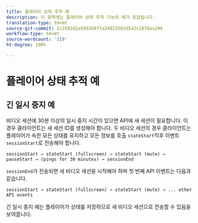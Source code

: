 ```yaml
---
title: 플레이어 상태 추적 예
description: 이 항목에는 플레이어 상태 추적 기능의 예가 포함됩니다.
translation-type: tm+mt
source-git-commit: 1c2992d2a5992b07fa24823501d542c1878aa296
workflow-type: tm+mt
source-wordcount: '119'
ht-degree: 100%

---
```



# 플레이어 상태 추적 예


## 긴 일시 중지 예

비디오 세션에 30분 이상의 일시 중지 시간이 있으면 API에 새 세션이 필요합니다. 이 경우 클라이언트는 새 세션 ID를 생성해야 합니다. 두 비디오 세션의 경우 클라이언트는 플레이어가 속한 모든 상태를 유지하고 모든 정보를 호출 `stateStart`직후 이벤트`sessionStart`로 전송해야 합니다.

`sessionStart → stateStart (fullscreen) → stateStart (mute) → pauseStart → (pings for 30 minutes) → sessionEnd
`

`sessionEnd`가 전송되면 새 비디오 세션을 시작해야 하며 첫 번째 API 이벤트는 다음과 같습니다.

`sessionStart → stateStart (fullscreen) → stateStart (mute) → ... other API events`

긴 일시 중지 예는 플레이어가 상태를 저장하므로 새 비디오 세션으로 전송할 수 있음을 보여줍니다.
